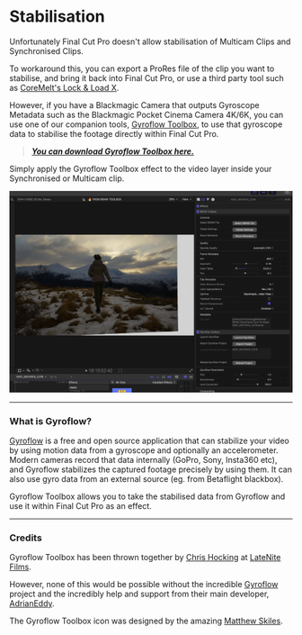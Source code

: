 # Stabilisation

Unfortunately Final Cut Pro doesn't allow stabilisation of Multicam Clips and Synchronised Clips.

To workaround this, you can export a ProRes file of the clip you want to stabilise, and bring it back into Final Cut Pro, or use a third party tool such as [CoreMelt's Lock & Load X](https://coremelt.com/products/lock-and-load-x).

However, if you have a Blackmagic Camera that outputs Gyroscope Metadata such as the Blackmagic Pocket Cinema Camera 4K/6K, you can use one of our companion tools, [Gyroflow Toolbox](https://gyroflowtoolbox.io), to use that gyroscope data to stabilise the footage directly within Final Cut Pro.

> **_[You can download Gyroflow Toolbox here.](https://gyroflowtoolbox.io/buy/)_**

Simply apply the Gyroflow Toolbox effect to the video layer inside your Synchronised or Multicam clip.

![](static/stabilisation.png)

---

### What is Gyroflow?

[Gyroflow](https://gyroflow.xyz) is a free and open source application that can stabilize your video by using motion data from a gyroscope and optionally an accelerometer. Modern cameras record that data internally (GoPro, Sony, Insta360 etc), and Gyroflow stabilizes the captured footage precisely by using them. It can also use gyro data from an external source (eg. from Betaflight blackbox).

Gyroflow Toolbox allows you to take the stabilised data from Gyroflow and use it within Final Cut Pro as an effect.

---

### Credits

Gyroflow Toolbox has been thrown together by [Chris Hocking](https://github.com/latenitefilms) at [LateNite Films](https://latenitefilms.com).

However, none of this would be possible without the incredible [Gyroflow](https://github.com/gyroflow/gyroflow) project and the incredibly help and support from their main developer, [AdrianEddy](https://github.com/AdrianEddy).

The Gyroflow Toolbox icon was designed by the amazing [Matthew Skiles](http://matthewskiles.com).